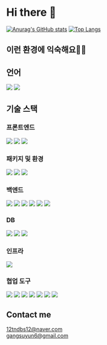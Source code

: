 # Hi there 👋

[![Anurag's GitHub stats](https://github-readme-stats.vercel.app/api?username=12tndbs12)](https://github.com/anuraghazra/github-readme-stats)
[![Top Langs](https://github-readme-stats.vercel.app/api/top-langs/?username=12tndbs12&layout=compact&hide=r,jupyter%20notebook,c%23&exclude_repo=roharui.github.io)](https://github.com/anuraghazra/github-readme-stats)

## 이런 환경에 익숙해요✍🏼

## 언어

<p>
  <img src= "https://img.shields.io/badge/JavaScript-F7DF1E?style=flat-square&logo=JavaScript&logoColor=white"/> 
  <img src= "https://img.shields.io/badge/TypeScript-black?logo=typescript&logoColor=blue"/>
</p>

## 기술 스택


### 프론트엔드
<p>
  <img src= "https://img.shields.io/badge/HTML-white?logo=html5"/>
  <img src= "https://img.shields.io/badge/CSS-blue?logo=css3"/>
  <img src= "https://img.shields.io/badge/React-black?logo=react"/>
</p>

### 패키지 및 환경
<p>
  <img src= "https://img.shields.io/badge/NPM-%23000000.svg?style=flat-square&logo=npm&logoColor=white"/>
  <img src= "https://img.shields.io/badge/Prettier-F7B93E?style=flat-square&logo=Prettier&logoColor=white"/>
  <img src= "https://img.shields.io/badge/Eslint-4B3263?style=flat-square&logo=Eslint&logoColor=white"/>
</p>

### 백엔드
<p>
  <img src= "https://img.shields.io/badge/-Node.js-black?logo=Node.js"/>
  <img src= "https://img.shields.io/badge/-express-blue?logo=Express"/>
  <img src= "https://img.shields.io/badge/nestjs-%23E0234E.svg?style=flat-square&logo=nestjs&logoColor=white"/>
  <img src= "https://img.shields.io/badge/-Sequelize-%2352B0E7?logo=Sequelize&logoColor=white"/>
  <img src= "https://img.shields.io/badge/Postman-FF6C37?style=flat-square&logo=Postman&logoColor=white"/>
  <img src= "https://img.shields.io/badge/githubactions-%232671E5.svg?style=flat-square&logo=githubactions&logoColor=white"/>
</p>

### DB
<p>
  <img src= "https://img.shields.io/badge/mysql-%2300f.svg?style=flat-square&logo=mysql&logoColor=white"/>
  <img src= "https://img.shields.io/badge/-Mongo%20DB-white?logo=MongoDB"/>
  <img src= "https://img.shields.io/badge/postgres-%23316192.svg?style=flat-square&logo=postgresql&logoColor=white"/>
</p>

### 인프라
<p>
  	<img src= "https://img.shields.io/badge/AWS-%23FF9900.svg?style=flat-square&logo=amazon-aws&logoColor=white"/>
</p>

### 협업 도구

<p>
  <img src= "https://img.shields.io/badge/Git-FF4500?logo=git&logoColor=white"/>
  <img src="https://img.shields.io/badge/GitHub-100000?logo=github" />
  <img src="https://img.shields.io/badge/Notion-white?logo=notion&logoColor=black">
  <img src="https://img.shields.io/badge/-slack-%234A154B?logo=Slack"/>
  <img src="https://img.shields.io/badge/-Swagger-black?logo=Swagger">
  <img src="https://img.shields.io/badge/Visual%20Studio%20Code-0078d7.svg?style=flat-square&logo=visual-studio-code&logoColor=white"/>
  <img src="https://img.shields.io/badge/%3CServer%3E-%237289DA.svg?style=flat-square&logo=discord&logoColor=white"/>
</p>

## Contact me

12tndbs12@naver.com <br/>
gangsuyun6@gmail.com

<!--
**12tndbs12/12tndbs12** is a ✨ _special_ ✨ repository because its `README.md` (this file) appears on your GitHub profile.

Here are some ideas to get you started:

- 🔭 I’m currently working on ...
- 🌱 I’m currently learning ...
- 👯 I’m looking to collaborate on ...
- 🤔 I’m looking for help with ...
- 💬 Ask me about ...
- 📫 How to reach me: ...
- 😄 Pronouns: ...
- ⚡ Fun fact: ...
-->
